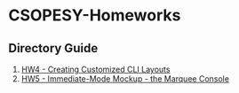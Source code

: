 # CSOPESY-Homeworks

## Directory Guide
1. [HW4 - Creating Customized CLI Layouts](https://github.com/axvolkzki/CSOPESY-Homeworks/tree/week-4-homework)
2. [HW5 - Immediate-Mode Mockup - the Marquee Console](https://github.com/axvolkzki/CSOPESY-Homeworks/tree/week-5-homework)
